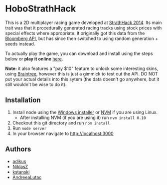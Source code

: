 HoboStrathHack
==============
This is a 2D multiplayer racing game developed at [StrathHack 2014](https://hack.strathtech.co.uk/). Its main trait was that it procedurally generated racing tracks using stock prices with special effects where appropriate. It originally got this data from the [Bloomberg API](https://www.bloomberg.com/professional/support/api-library/), but has since then switched to using random generation + seeds instead.

To actually play the game, you can download and install using the steps below or **play it online** [here](https://motomotomoto.herokuapp.com/#!).

**Note:** it also features a "pay $10" feature to unlock some interesting skins, using [Braintree](https://www.braintreepayments.com/en-ch?locale=en-ch), however this is just a gimmick to test out the API. DO NOT put your actual details into this sytem (the data doesn't go anywhere, but it still wouldn't be wise to do it).

Installation
------------

1. Install node using the [Windows installer](http://nodejs.org/download/) or [NVM](https://github.com/creationix/nvm) if you are using Linux.
    - After installing NVM (if you are using it) run `nvm install 0.10`
2. Checkout this git directory and run `npm install`
3. Run `node server`
4. In your browser navigate to [http://localhost:3000](http://localhost:3000)

Authors
------------

* [adikus](https://github.com/adikus)
* [NiklasZ](https://github.com/NiklasZ)
* [kstanski](https://github.com/kstanski)
* [AndreeaLutac](https://github.com/AndreeaLutac)
